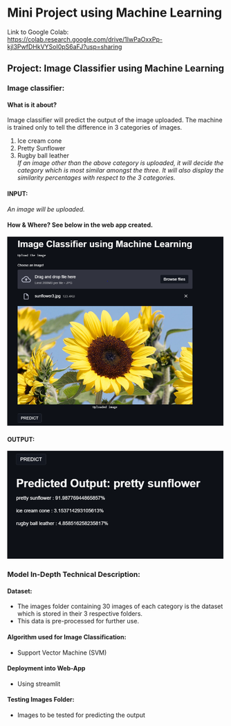 # Mini Project using Machine Learning
Link to Google Colab: https://colab.research.google.com/drive/1IwPaOxxPp-kjl3PwfDHkVYSoI0pS6aFJ?usp=sharing
## Project: Image Classifier using Machine Learning
### **Image classifier**:
#### What is it about?
Image classifier will predict the output of the image uploaded.
The machine is trained only to tell the difference in 3 categories of images.
1. Ice cream cone
2. Pretty Sunflower
3. Rugby ball leather<br/>
*If an image other than the above category is uploaded, it will decide the category which is most similar amongst the three. It will also display the similarity percentages with respect to the 3 categories.*
#### INPUT: 
_An image will be uploaded._
#### How & Where? See below in the web app created.
<img src="Screenshots/Input1.jpg"
width = "500"/>

#### OUTPUT:

<img src="Screenshots/Output1.jpg"
width = "500"/>

### Model In-Depth Technical Description:

#### Dataset:
 - The images folder containing 30 images of each category is the dataset which is stored in their 3 respective folders.
 - This data is pre-processed for further use.

#### Algorithm used for Image Classification:
 - Support Vector Machine (SVM)

#### Deployment into Web-App
 - Using streamlit 

#### Testing Images Folder:
 - Images to be tested for predicting the output
